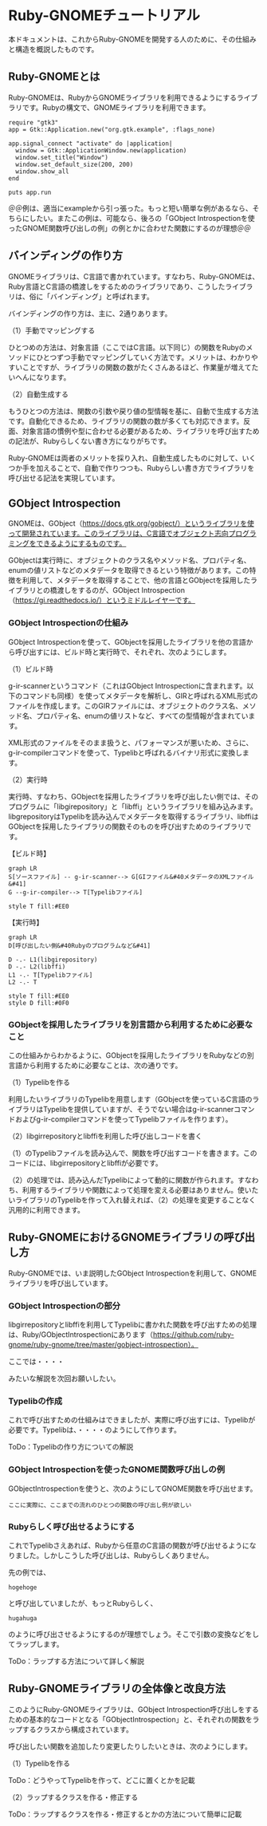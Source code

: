 # Ruby-GNOMEチュートリアル

本ドキュメントは、これからRuby-GNOMEを開発する人のために、その仕組みと構造を概説したものです。



## Ruby-GNOMEとは

Ruby-GNOMEは、RubyからGNOMEライブラリを利用できるようにするライブラリです。Rubyの構文で、GNOMEライブラリを利用できます。



```
require "gtk3"
app = Gtk::Application.new("org.gtk.example", :flags_none)

app.signal_connect "activate" do |application|
  window = Gtk::ApplicationWindow.new(application)
  window.set_title("Window")
  window.set_default_size(200, 200)
  window.show_all
end

puts app.run
```



＠＠例は、適当にexampleから引っ張った。もっと短い簡単な例があるなら、そちらにしたい。またこの例は、可能なら、後ろの「GObject Introspectionを使ったGNOME関数呼び出しの例」の例とかに合わせた関数にするのが理想＠＠



## バインディングの作り方

GNOMEライブラリは、C言語で書かれています。すなわち、Ruby-GNOMEは、Ruby言語とC言語の橋渡しをするためのライブラリであり、こうしたライブラリは、俗に「バインディング」と呼ばれます。

バインディングの作り方は、主に、2通りあります。



（1）手動でマッピングする

ひとつめの方法は、対象言語（ここではC言語。以下同じ）の関数をRubyのメソッドにひとつずつ手動でマッピングしていく方法です。メリットは、わかりやすいことですが、ライブラリの関数の数がたくさんあるほど、作業量が増えてたいへんになります。



（2）自動生成する

もうひとつの方法は、関数の引数や戻り値の型情報を基に、自動で生成する方法です。自動化できるため、ライブラリの関数の数が多くても対応できます。反面、対象言語の慣例や型に合わせる必要があるため、ライブラリを呼び出すための記法が、Rubyらしくない書き方になりがちです。



Ruby-GNOMEは両者のメリットを採り入れ、自動生成したものに対して、いくつか手を加えることで、自動で作りつつも、Rubyらしい書き方でライブラリを呼び出せる記法を実現しています。



## GObject Introspection

GNOMEは、GObject（https://docs.gtk.org/gobject/）というライブラリを使って開発されています。このライブラリは、C言語でオブジェクト志向プログラミングをできるようにするものです。

GObjectは実行時に、オブジェクトのクラス名やメソッド名、プロパティ名、enumの値リストなどのメタデータを取得できるという特徴があります。この特徴を利用して、メタデータを取得することで、他の言語とGObjectを採用したライブラリとの橋渡しをするのが、GObject Introspection（https://gi.readthedocs.io/）というミドルレイヤーです。



### GObject Introspectionの仕組み

GObject Introspectionを使って、GObjectを採用したライブラリを他の言語から呼び出すには、ビルド時と実行時で、それぞれ、次のようにします。



（1）ビルド時

g-ir-scannerというコマンド（これはGObject Introspectionに含まれます。以下のコマンドも同様）を使ってメタデータを解析し、GIRと呼ばれるXML形式のファイルを作成します。このGIRファイルには、オブジェクトのクラス名、メソッド名、プロパティ名、enumの値リストなど、すべての型情報が含まれています。

XML形式のファイルをそのまま扱うと、パフォーマンスが悪いため、さらに、g-ir-compilerコマンドを使って、Typelibと呼ばれるバイナリ形式に変換します。



（2）実行時

実行時、すなわち、GObjectを採用したライブラリを呼び出したい側では、そのプログラムに「libgirepository」と「libffi」というライブラリを組み込みます。libgrepositoryはTypelibを読み込んでメタデータを取得するライブラリ、libffiはGObjectを採用したライブラリの関数そのものを呼び出すためのライブラリです。



【ビルド時】

```mermaid
graph LR
S[ソースファイル] -- g-ir-scanner--> G[GIファイル&#40メタデータのXMLファイル&#41]
G --g-ir-compiler--> T[Typelibファイル]

style T fill:#EE0
```



【実行時】

```mermaid
graph LR
D[呼び出したい側&#40Rubyのプログラムなど&#41]

D -.- L1(libgirepository)
D -.- L2(libffi)
L1 -.- T[Typelibファイル]
L2 -.- T

style T fill:#EE0
style D fill:#0F0
```



### GObjectを採用したライブラリを別言語から利用するために必要なこと

この仕組みからわかるように、GObjectを採用したライブラリをRubyなどの別言語から利用するために必要なことは、次の通りです。



（1）Typelibを作る

利用したいライブラリのTypelibを用意します（GObjectを使っているC言語のライブラリはTypelibを提供していますが、そうでない場合はg-ir-scannerコマンドおよびg-ir-compilerコマンドを使ってTypelibファイルを作ります）。



（2）libgirrepositoryとlibffiを利用した呼び出しコードを書く

（1）のTypelibファイルを読み込んで、関数を呼び出すコードを書きます。このコードには、libgirrepositoryとlibffiが必要です。



（2）の処理では、読み込んだTypelibによって動的に関数が作られます。すなわち、利用するライブラリや関数によって処理を変える必要はありません。使いたいライブラリのTypelibを作って入れ替えれば、（2）の処理を変更することなく汎用的に利用できます。



## Ruby-GNOMEにおけるGNOMEライブラリの呼び出し方

Ruby-GNOMEでは、いま説明したGObject Introspectionを利用して、GNOMEライブラリを呼び出しています。



### GObject Introspectionの部分

libgirrepositoryとlibffiを利用してTypelibに書かれた関数を呼び出すための処理は、Ruby/GObjectIntrospectionにあります（https://github.com/ruby-gnome/ruby-gnome/tree/master/gobject-introspection）。



ここでは・・・・



みたいな解説を次回お願いしたい。





### Typelibの作成

これで呼び出すための仕組みはできましたが、実際に呼び出すには、Typelibが必要です。Typelibは、・・・・のようにして作ります。



ToDo：Typelibの作り方についての解説



### GObject Introspectionを使ったGNOME関数呼び出しの例

GObjectIntrospectionを使うと、次のようにしてGNOME関数を呼び出せます。



```
ここに実際に、ここまでの流れのひとつの関数の呼び出し例が欲しい
```



### Rubyらしく呼び出せるようにする

これでTypelibさえあれば、Rubyから任意のC言語の関数が呼び出せるようになりました。しかしこうした呼び出しは、Rubyらしくありません。

先の例では、



```
hogehoge
```



と呼び出していましたが、もっとRubyらしく、



```
hugahuga
```



のように呼び出させるようにするのが理想でしょう。そこで引数の変換などをしてラップします。



ToDo：ラップする方法について詳しく解説



## Ruby-GNOMEライブラリの全体像と改良方法

このようにRuby-GNOMEライブラリは、GObject Introspection呼び出しをするための基本的なコードとなる「GObjectIntrospection」と、それぞれの関数をラップするクラスから構成されています。

呼び出したい関数を追加したり変更したりしたいときは、次のようにします。



（1）Typelibを作る

ToDo：どうやってTypelibを作って、どこに置くとかを記載



（2）ラップするクラスを作る・修正する

ToDo：ラップするクラスを作る・修正するとかの方法について簡単に記載



